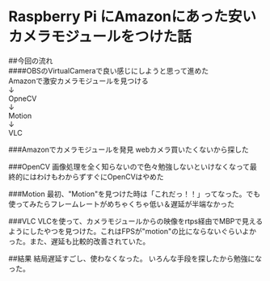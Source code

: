 Raspberry Pi にAmazonにあった安いカメラモジュールをつけた話
====

##今回の流れ  
####OBSのVirtualCameraで良い感じにしようと思って進めた  
Amazonで激安カメラモジュールを見つける  
↓  
OpneCV  
↓  
Motion  
↓  
VLC

###Amazonでカメラモジュールを発見
webカメラ買いたくないから探した

###OpenCV
画像処理を全く知らないので色々勉強しないといけなくなって最終的にはわけもわからずすぐにOpenCVはやめた

###Motion
最初、"Motion"を見つけた時は「これだっ！！」ってなった。でも使ってみたらフレームレートがめちゃくちゃ低い＆遅延が半端なかった

###VLC
VLCを使って、カメラモジュールからの映像をrtps経由でMBPで見えるようにしたやつを見つけた。これはFPSが"motion"の比にならないぐらいよかった。また、遅延も比較的改善されていた。

##結果
結局遅延すごし、使わなくなった。 
いろんな手段を探したから勉強になった。
